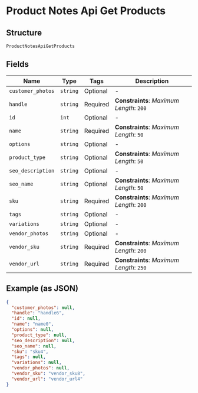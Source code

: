 
# Product Notes Api Get Products

## Structure

`ProductNotesApiGetProducts`

## Fields

| Name | Type | Tags | Description |
|  --- | --- | --- | --- |
| `customer_photos` | `string` | Optional | - |
| `handle` | `string` | Required | **Constraints**: *Maximum Length*: `200` |
| `id` | `int` | Optional | - |
| `name` | `string` | Required | **Constraints**: *Maximum Length*: `50` |
| `options` | `string` | Optional | - |
| `product_type` | `string` | Optional | **Constraints**: *Maximum Length*: `50` |
| `seo_description` | `string` | Optional | - |
| `seo_name` | `string` | Optional | **Constraints**: *Maximum Length*: `50` |
| `sku` | `string` | Required | **Constraints**: *Maximum Length*: `200` |
| `tags` | `string` | Optional | - |
| `variations` | `string` | Optional | - |
| `vendor_photos` | `string` | Optional | - |
| `vendor_sku` | `string` | Required | **Constraints**: *Maximum Length*: `200` |
| `vendor_url` | `string` | Required | **Constraints**: *Maximum Length*: `250` |

## Example (as JSON)

```json
{
  "customer_photos": null,
  "handle": "handle6",
  "id": null,
  "name": "name0",
  "options": null,
  "product_type": null,
  "seo_description": null,
  "seo_name": null,
  "sku": "sku4",
  "tags": null,
  "variations": null,
  "vendor_photos": null,
  "vendor_sku": "vendor_sku8",
  "vendor_url": "vendor_url4"
}
```

